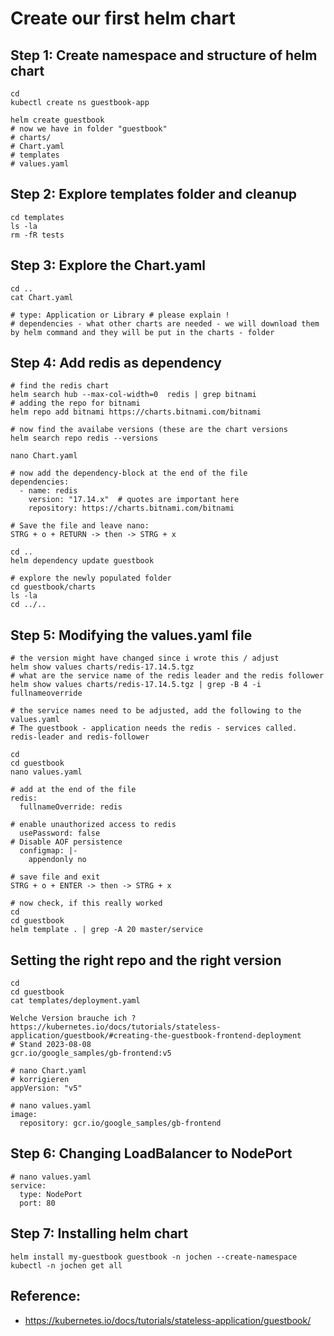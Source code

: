 # Create our first helm chart 

## Step 1: Create namespace and structure of helm chart 

```
cd
kubectl create ns guestbook-app
```

```
helm create guestbook
# now we have in folder "guestbook" 
# charts/
# Chart.yaml
# templates
# values.yaml 
```

## Step 2: Explore templates folder and cleanup 

```
cd templates
ls -la
rm -fR tests
```

## Step 3: Explore the Chart.yaml 

```
cd ..
cat Chart.yaml
```

```
# type: Application or Library # please explain !
# dependencies - what other charts are needed - we will download them by helm command and they will be put in the charts - folder
```

## Step 4: Add redis as dependency 

```
# find the redis chart 
helm search hub --max-col-width=0  redis | grep bitnami
# adding the repo for bitnami
helm repo add bitnami https://charts.bitnami.com/bitnami
```

```
# now find the availabe versions (these are the chart versions
helm search repo redis --versions
```

```
nano Chart.yaml
```

```
# now add the dependency-block at the end of the file
dependencies:
  - name: redis
    version: "17.14.x"  # quotes are important here
    repository: https://charts.bitnami.com/bitnami
```

```
# Save the file and leave nano:
STRG + o + RETURN -> then -> STRG + x
```

```
cd ..
helm dependency update guestbook
```

```
# explore the newly populated folder
cd guestbook/charts
ls -la
cd ../..
```

## Step 5: Modifying the values.yaml file 

```
# the version might have changed since i wrote this / adjust
helm show values charts/redis-17.14.5.tgz
# what are the service name of the redis leader and the redis follower
helm show values charts/redis-17.14.5.tgz | grep -B 4 -i fullnameoverride
```

```
# the service names need to be adjusted, add the following to the values.yaml
# The guestbook - application needs the redis - services called. redis-leader and redis-follower
```

```
cd
cd guestbook
nano values.yaml
```

```
# add at the end of the file
redis:
  fullnameOverride: redis

# enable unauthorized access to redis
  usePassword: false
# Disable AOF persistence
  configmap: |-
    appendonly no 
```

```
# save file and exit
STRG + o + ENTER -> then -> STRG + x 
```

```
# now check, if this really worked
cd
cd guestbook 
helm template . | grep -A 20 master/service
```

## Setting the right repo and the right version 

```
cd
cd guestbook
cat templates/deployment.yaml
```

```
Welche Version brauche ich ?
https://kubernetes.io/docs/tutorials/stateless-application/guestbook/#creating-the-guestbook-frontend-deployment
# Stand 2023-08-08
gcr.io/google_samples/gb-frontend:v5
```

```
# nano Chart.yaml 
# korrigieren
appVersion: "v5"
```

```
# nano values.yaml
image:
  repository: gcr.io/google_samples/gb-frontend
``` 

## Step 6: Changing LoadBalancer to NodePort 

```
# nano values.yaml 
service:
  type: NodePort
  port: 80 
```

## Step 7: Installing helm chart 

```
helm install my-guestbook guestbook -n jochen --create-namespace
kubectl -n jochen get all 

```


## Reference:

  * https://kubernetes.io/docs/tutorials/stateless-application/guestbook/
